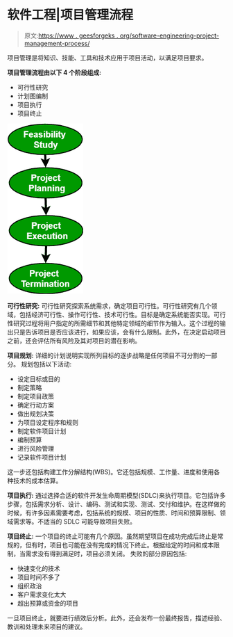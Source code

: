 # 软件工程|项目管理流程

> 原文:[https://www . geesforgeks . org/software-engineering-project-management-process/](https://www.geeksforgeeks.org/software-engineering-project-management-process/)

项目管理是将知识、技能、工具和技术应用于项目活动，以满足项目要求。

**项目管理流程由以下 4 个阶段组成:**

*   可行性研究
*   计划图编制
*   项目执行
*   项目终止

![Project Management Process](img/707d1eb1158a847a0a0ca0289f3c202d.png)

**可行性研究:**
可行性研究探索系统需求，确定项目可行性。可行性研究有几个领域，包括经济可行性、操作可行性、技术可行性。目标是确定系统能否实现。可行性研究过程将用户指定的所需细节和其他特定领域的细节作为输入。这个过程的输出只是告诉项目是否应该进行，如果应该，会有什么限制。此外，在决定启动项目之前，还会评估所有风险及其对项目的潜在影响。

**项目规划:**
详细的计划说明实现所列目标的逐步战略是任何项目不可分割的一部分。
规划包括以下活动:

*   设定目标或目的
*   制定策略
*   制定项目政策
*   确定行动方案
*   做出规划决策
*   为项目设定程序和规则
*   制定软件项目计划
*   编制预算
*   进行风险管理
*   记录软件项目计划

这一步还包括构建工作分解结构(WBS)。它还包括规模、工作量、进度和使用各种技术的成本估算。

**项目执行:**
通过选择合适的软件开发生命周期模型(SDLC)来执行项目。它包括许多步骤，包括需求分析、设计、编码、测试和实现、测试、交付和维护。在这样做的时候，有许多因素需要考虑，包括系统的规模、项目的性质、时间和预算限制、领域需求等。不适当的 SDLC 可能导致项目失败。

**项目终止:**
一个项目的终止可能有几个原因。虽然期望项目在成功完成后终止是常规的，但有时，项目也可能在没有完成的情况下终止。根据给定的时间和成本限制，当需求没有得到满足时，项目必须关闭。
失败的部分原因包括:

*   快速变化的技术
*   项目时间不多了
*   组织政治
*   客户需求变化太大
*   超出预算或资金的项目

一旦项目终止，就要进行绩效后分析。此外，还会发布一份最终报告，描述经验、教训和处理未来项目的建议。
